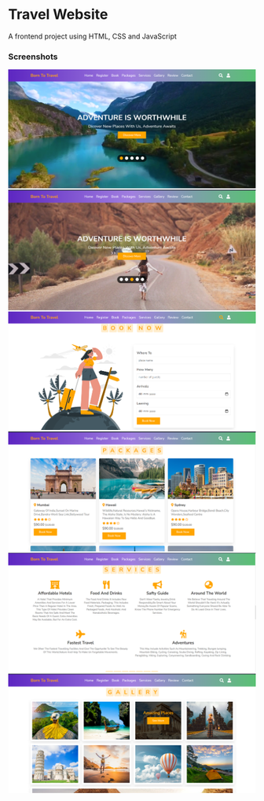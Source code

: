 # **Travel Website**
A frontend project using HTML, CSS and JavaScript<br />
<h3>Screenshots</h3>
<p align="center">
  <img src="https://github.com/AbhiramMundru/Travel-website/blob/main/Screenshots/1.png" >
  <img src="https://github.com/AbhiramMundru/Travel-website/blob/main/Screenshots/2.png" >
  <img src="https://github.com/AbhiramMundru/Travel-website/blob/main/Screenshots/3.png" >
  <img src="https://github.com/AbhiramMundru/Travel-website/blob/main/Screenshots/4.png" >
  <img src="https://github.com/AbhiramMundru/Travel-website/blob/main/Screenshots/5.png" >
  <img src="https://github.com/AbhiramMundru/Travel-website/blob/main/Screenshots/6.png" >
</p>
